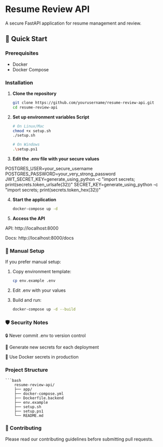 # Resume Review API

A secure FastAPI application for resume management and review.

## 🚀 Quick Start

### Prerequisites
- Docker
- Docker Compose

### Installation

1. **Clone the repository**
   ```bash
   git clone https://github.com/yourusername/resume-review-api.git
   cd resume-review-api

2. **Set up environment variables Script**
    ```bash
    # On Linux/Mac
    chmod +x setup.sh
    ./setup.sh

    # On Windows
    .\setup.ps1

3. **Edit the .env file with your secure values**

POSTGRES_USER=your_secure_username
POSTGRES_PASSWORD=your_very_strong_password
JWT_SECRET_KEY=generate_using_python -c "import secrets; print(secrets.token_urlsafe(32))"
SECRET_KEY=generate_using_python -c "import secrets; print(secrets.token_hex(32))"

4. **Start the application**
    ```bash
    docker-compose up -d

5. **Access the API**

API: http://localhost:8000

Docs: http://localhost:8000/docs

### 🔧 Manual Setup
If you prefer manual setup:

1. Copy environment template:

    ```bash
    cp env.example .env

2. Edit .env with your values

3. Build and run:

    ```bash
    docker-compose up -d --build

### 🛡️ Security Notes
🔒 Never commit .env to version control

🔑 Generate new secrets for each deployment

🐳 Use Docker secrets in production

### Project Structure

    ```bash
        resume-review-api/
        ├── app/
        ├── docker-compose.yml
        ├── Dockerfile.backend
        ├── env.example
        ├── setup.sh
        ├── setup.ps1
        └── README.md

### 🤝 Contributing
Please read our contributing guidelines before submitting pull requests.
